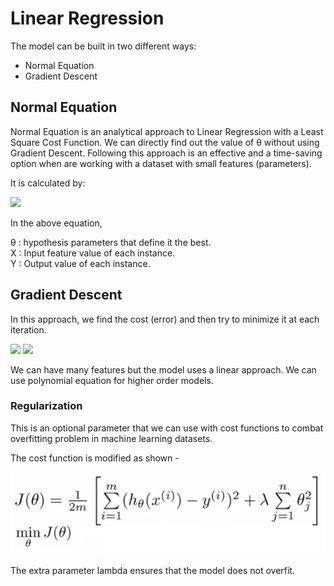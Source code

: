 # Linear Regression

The model can be built in two different ways:

- Normal Equation
- Gradient Descent

## Normal Equation

Normal Equation is an analytical approach to Linear Regression with a Least Square Cost Function. We can directly find out the value of θ without using Gradient Descent. Following this approach is an effective and a time-saving option when are working with a dataset with small features (parameters).

It is calculated by:

<img src="https://github.com/Nitin1901/ML-FromScratch/blob/master/Linear%20Regression/python/normal_eq.png">

In the above equation,

θ : hypothesis parameters that define it the best.
<br>
X : Input feature value of each instance.
<br>
Y : Output value of each instance.

## Gradient Descent

In this approach, we find the cost (error) and then try to minimize it at each iteration. 

<img src="https://github.com/Nitin1901/ML-FromScratch/blob/master/Linear%20Regression/python/cost_func.jpg">

<img src="https://github.com/Nitin1901/ML-FromScratch/blob/master/Linear%20Regression/python/objective.jpg">

We can have many features but the model uses a linear approach. We can use polynomial equation for higher order models. 

### Regularization

This is an optional parameter that we can use with cost functions to combat overfitting problem in machine learning datasets.

The cost function is modified as shown -

![image](cost_function_rg.png)

The extra parameter lambda ensures that the model does not overfit.